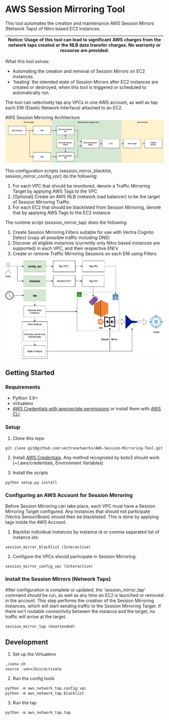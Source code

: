 # AWS Session Mirroring Tool

This tool automates the creation and maintenance AWS Session Mirrors (Network Taps) of Nitro based EC2 instances.

| Notice: Usage of this tool can lead to significant AWS charges from the network taps created or the NLB data transfer charges. No warranty or recourse are provided. |
| --- |

What this tool solves:

- Automating the creation and removal of Session Mirrors on EC2 instances.
- 'healing' the intended state of Session Mirrors after EC2 instances are created or destroyed, when this tool is triggered or scheduled to automatically run.

The tool can selectively tap any VPCs in one AWS account, as well as tap each ENI (Elastic Network Interface) attached to an EC2.



AWS Session Mirroring Architecture
![SessionMirror Architecture!](docs/AWS_SessionMirror_Architecture.png)


This configuration scripts (session_mirror_blacklist, session_mirror_config_vpc) do the following:

1. For each VPC that should be monitored, denote a Traffic Mirroring Target by applying AWS Tags to the VPC
1. [Optional] Create an AWS NLB (network load balancer) to be the target of Session Mirroring Traffic 
1. For each EC2 that should be blacklisted from Session Mirroring, denote that by applying AWS Tags to the EC2 instance

The runtime script (session_mirror_tap) does the following:

1. Create Session Mirroring Filters suitable for use with Vectra Cognito Detect (copy all possible traffic including DNS)
1. Discover all eligible instances (currently only Nitro based instances are supported) in each VPC, and their respective ENI's 
1. Create or remove Traffic Mirroring Sessions on each ENI using Filters


![Network Tapping Tool!](docs/AWS_Network_Tap.png)



## Getting Started

### Requirements
- Python 3.6+
- virtualenv
- [AWS Credentials with appropriate permissions](https://docs.aws.amazon.com/cli/latest/userguide/cli-configure-files.html) or install them with [AWS CLI](https://aws.amazon.com/cli/)

### Setup
1. Clone this repo
```console
git clone git@github.com:vectranetworks/AWS-Session-Mirroring-Tool.git
```        
     
2. Install [AWS Credentials](https://docs.aws.amazon.com/cli/latest/userguide/cli-configure-files.html). Any method recognized by boto3 should work (~/.aws/credentials, Environment Variables)
        
3. Install the scripts
```console
python setup.py install
```

### Configuring an AWS Account for Session Mirroring
Before Session Mirroring can take place, each VPC must have a Session Mirroring Target configured. 
Any instances that should not participate (Vectra Sensor/Brain) should then be blacklisted.
This is done by applying tags inside the AWS Account.

1. Blacklist individual instances by instance id or comma separated list of instance ids:
```console
session_mirror_blacklist (Interactive)
```

2. Configure the VPCs should participate in Session Mirroring:
```console
session_mirror_config_vpc (Interactive)
```
    
### Install the Session Mirrors (Network Taps)
After configuration is complete or updated, the 'session_mirror_tap' command should be run, as well as any time an EC2 is launched or removed in the account.
This step performs the creation of the Session Mirroring instances, which will start sending traffic to the Session Mirroring Target.
If there isn't routable connectivity between the instance and the target, no traffic will arrive at the target.
```console
session_mirror_tap (Unattended)
```


## Development
1. Set up the Virtualenv
```console
./venv.sh
source .venv/bin/activate
```   

2. Run the config tools
```console
python -m aws_network_tap.config_vpc
python -m aws_network_tap.blacklist
```

3. Run the tap
```console
python -m aws_network_tap.tap
```
